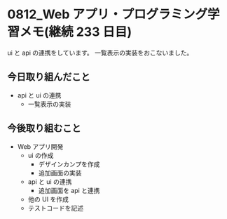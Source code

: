 # 0812_Web アプリ・プログラミング学習メモ(継続 233 日目)

ui と api の連携をしています。
一覧表示の実装をおこないました。

## 今日取り組んだこと

- api と ui の連携
  - 一覧表示の実装

## 今後取り組むこと

- Web アプリ開発
  - ui の作成
    - デザインカンプを作成
    - 追加画面の実装
  - api と ui の連携
    - 追加画面を api と連携
  - 他の UI を作成
  - テストコードを記述
